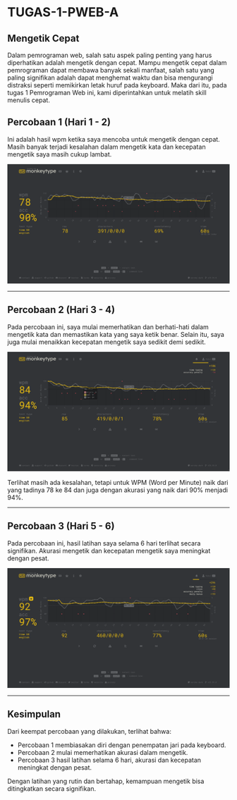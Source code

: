 # TUGAS-1-PWEB-A  
## Mengetik Cepat  

Dalam pemrograman web, salah satu aspek paling penting yang harus diperhatikan adalah mengetik dengan cepat. Mampu mengetik cepat dalam pemrograman dapat membawa banyak sekali manfaat, salah satu yang paling signifikan adalah dapat menghemat waktu dan bisa mengurangi distraksi seperti memikirkan letak huruf pada keyboard. Maka dari itu, pada tugas 1 Pemrograman Web ini, kami diperintahkan untuk melatih skill menulis cepat.

## Percobaan 1 (Hari 1 - 2)  
Ini adalah hasil wpm ketika saya mencoba untuk mengetik dengan cepat. Masih banyak terjadi kesalahan dalam mengetik kata dan kecepatan mengetik saya masih cukup lambat.

![Percobaan 1](https://github.com/AkuKubil/TUGAS-PWEB/blob/main/Percobaan%201.png)  

---

## Percobaan 2  (Hari 3 - 4)
Pada percobaan ini, saya mulai memerhatikan dan berhati-hati dalam mengetik kata dan memastikan kata yang saya ketik benar. Selain itu, saya juga mulai menaikkan kecepatan mengetik saya sedikit demi sedikit.

![Percobaan 2](https://github.com/AkuKubil/TUGAS-PWEB/blob/main/Percobaan%202.png)  

Terlihat masih ada kesalahan, tetapi untuk WPM (Word per Minute) naik dari yang tadinya 78 ke 84 dan juga dengan akurasi yang naik dari 90% menjadi 94%.  

---

## Percobaan 3  (Hari 5 - 6)
Pada percobaan ini, hasil latihan saya selama 6 hari terlihat secara signifikan. Akurasi mengetik dan kecepatan mengetik saya meningkat dengan pesat.

![Percobaan 3](https://github.com/AkuKubil/TUGAS-PWEB/blob/main/Percobaan%203.png)  

---


## Kesimpulan  
Dari keempat percobaan yang dilakukan, terlihat bahwa:  
- Percobaan 1 membiasakan diri dengan penempatan jari pada keyboard.  
- Percobaan 2 mulai memerhatikan akurasi dalam mengetik.  
- Percobaan 3 hasil latihan selama 6 hari, akurasi dan kecepatan meningkat dengan pesat.  

Dengan latihan yang rutin dan bertahap, kemampuan mengetik bisa ditingkatkan secara signifikan.  

